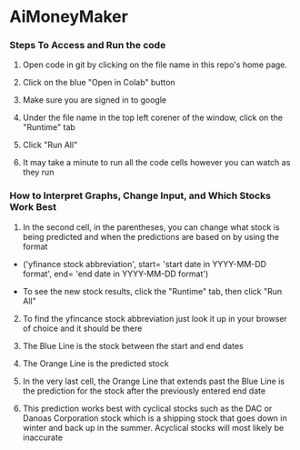 # AiMoneyMaker

### Steps To Access and Run the code

1. Open code in git by clicking on the file name in this repo's home page.

2. Click on the blue "Open in Colab" button

3. Make sure you are signed in to google

4. Under the file name in the top left corener of the window, click on the "Runtime" tab

5. Click "Run All" 

6. It may take a minute to run all the code cells however you can watch as they run

### How to Interpret Graphs, Change Input, and Which Stocks Work Best
1. In the second cell, in the parentheses, you can change what stock is being predicted and when the predictions are based on by using the format

- ('yfinance stock abbreviation', start= 'start date in YYYY-MM-DD format', end= 'end date in YYYY-MM-DD format')
  
- To see the new stock results, click the "Runtime" tab, then click "Run All"

2. To find the yfincance stock abbreviation just look it up in your browser of choice and it should be there

3. The Blue Line is the stock between the start and end dates

4. The Orange Line is the predicted stock

5. In the very last cell, the Orange Line that extends past the Blue Line is the prediction for the stock after the previously entered end date

6. This prediction works best with cyclical stocks such as the DAC or Danoas Corporation stock which is a shipping stock that goes down in winter and back up in the summer. Acyclical stocks will most likely be inaccurate



